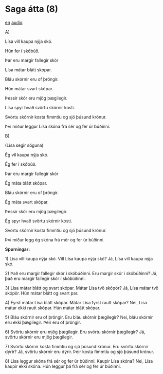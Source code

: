 # Saga átta (8)

[en](../en/story_08.md)
[audio](../audio/story_08.mp3)

A\)

Lísa vill kaupa nýja skó.

Hún fer í skóbúð.

Þar eru margir fallegir skór

Lísa mátar blátt skópar.

Bláu skórnir eru of þröngir.

Hún mátar svart skópar.

Þessir skór eru mjög þægilegir.

Lísa spyr hvað svörtu skórnir kosti.

Svörtu skórnir kosta fimmtíu og sjö þúsund krónur.

Því miður leggur Lísa skóna frá sér og fer úr búðinni.

B\)

(Lísa segir söguna)

Ég vil kaupa nýja skó.

Ég fer í skóbúð.

Þar eru margir fallegir skór

Ég máta blátt skópar.

Bláu skórnir eru of þröngir.

Ég máta svart skópar.

Þessir skór eru mjög þægilegir.

Ég spyr hvað svörtu skórnir kosti.

Svörtu skórnir kosta fimmtíu og sjö þúsund krónur.

Því miður legg ég skóna frá mér og fer úr búðinni.

**Spurningar:**

1\) Lísa vill kaupa nýja skó. Vill Lísa kaupa nýja skó? Já, Lísa vill
kaupa nýja skó.

2\) Það eru margir fallegir skór í skóbúðinni. Eru margir skór í
skóbúðinni? Já, það eru margir fallegir skór í skóbúðinni.

3\) Lísa mátar blátt og svart skópar. Mátar Lísa tvö skópör? Já, Lísa
mátar tvö skópör. Hún mátar blátt og svart par.

4\) Fyrst mátar Lísa blátt skópar. Mátar Lísa fyrst rautt skópar? Nei,
Lísa mátar ekki rautt skópar. Hún mátar blátt skópar.

5\) Bláu skórnir eru of þröngir. Eru bláu skórnir þægilegir? Nei, bláu
skórnir eru ekki þægilegir. Þeir eru of þröngir.

6\) Svörtu skórnir eru mjög þægilegir. Eru svörtu skórnir þægilegir? Já,
svörtu skórnir eru mjög þægilegir.

7\) Svörtu skórnir kosta fimmtíu og sjö þúsund krónur. Eru svörtu
skórnir dýrir? Já, svörtu skórnir eru dýrir. Þeir kosta fimmtíu og sjö
þúsund krónur.

8\) Lísa leggur skóna frá sér og fer úr búðinni. Kaupir Lísa skóna? Nei,
Lísa kaupir ekki skóna. Hún leggur þá frá sér og fer úr búðinni.
